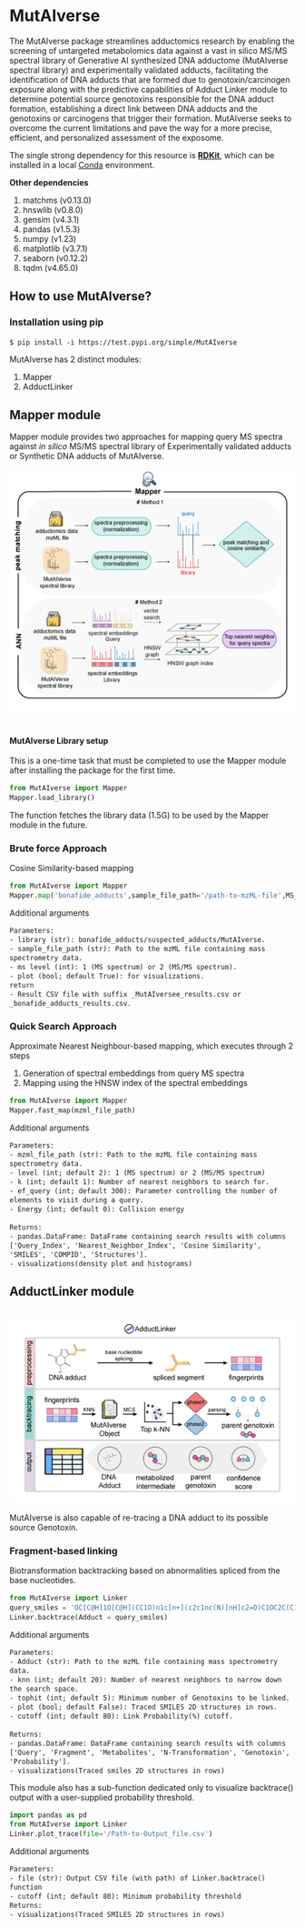 # MutAIverse
The MutAIverse package streamlines adductomics research by enabling the screening of untargeted metabolomics data against a vast in silico MS/MS spectral library of Generative AI synthesized DNA adductome (MutAIverse spectral library) and experimentally validated adducts, facilitating the identification of DNA adducts that are formed due to genotoxin/carcinogen exposure along with the predictive capabilities of Adduct Linker module to determine potential source genotoxins responsible for the DNA adduct formation, establishing a direct link between DNA adducts and the genotoxins or carcinogens that trigger their formation. MutAIverse seeks to overcome the current limitations and pave the way for a more precise, efficient, and personalized assessment of the exposome.



The single strong dependency for this resource is **[RDKit](https://www.rdkit.org/)**, which can be installed in a local [Conda](https://conda.io/) environment.

**Other dependencies**
1. matchms (v0.13.0)
2. hnswlib (v0.8.0)
3. gensim (v4.3.1)
4. pandas (v1.5.3)
5. numpy (v1.23)
6. matplotlib (v3.7.1)
7. seaborn (v0.12.2)
8. tqdm (v4.65.0)

## How to use MutAIverse?

### Installation using pip 
```
$ pip install -i https://test.pypi.org/simple/MutAIverse
```
MutAIverse has 2 distinct modules:<br/>
1. Mapper
2. AdductLinker

## Mapper module
Mapper module provides two approaches for mapping query MS spectra against *in silico* MS/MS spectral library of Experimentally validated adducts or Synthetic DNA adducts of MutAIverse.
 <br>
<div align="center">
<img src="images/mapper.png"></div>
<br>

#### MutAIverse Library setup
This is a one-time task that must be completed to use the Mapper module after installing the package for the first time.
```Python
from MutAIverse import Mapper
Mapper.load_library()
```
The function fetches the library data (1.5G) to be used by the Mapper module in the future. 

### Brute force Approach 
Cosine Similarity-based mapping 

```Python
from MutAIverse import Mapper
Mapper.map('bonafide_adducts',sample_file_path='/path-to-mzML-file',MS_level=1,plot=True)

```

Additional arguments 

    Parameters:
    - library (str): bonafide_adducts/suspected_adducts/MutAIverse.
    - sample_file_path (str): Path to the mzML file containing mass spectrometry data.
    - ms level (int): 1 (MS spectrum) or 2 (MS/MS spectrum).
    - plot (bool; default True): for visualizations.
    return
    - Result CSV file with suffix _MutAIversee_results.csv or _bonafide_adducts_results.csv.



### Quick Search Approach 
Approximate Nearest Neighbour-based mapping, which executes through 2 steps
1. Generation of spectral embeddings from query MS spectra
2. Mapping using the HNSW index of the spectral embeddings

```python
from MutAIverse import Mapper
Mapper.fast_map(mzml_file_path)

```

Additional arguments 

    Parameters:
    - mzml_file_path (str): Path to the mzML file containing mass spectrometry data.
    - level (int; default 2): 1 (MS spectrum) or 2 (MS/MS spectrum)
    - k (int; default 1): Number of nearest neighbors to search for.
    - ef_query (int; default 300): Parameter controlling the number of elements to visit during a query.
    - Energy (int; default 0): Collision energy
    
    Returns:
    - pandas.DataFrame: DataFrame containing search results with columns ['Query_Index', 'Nearest_Neighbor_Index', 'Cosine Similarity', 'SMILES', 'COMPID', 'Structures'].
    - visualizations(density plot and histograms)


## AdductLinker module
 <br>
<div align="center">
<img src="images/linker.png"></div>
<br>
MutAIverse is also capable of re-tracing a DNA adduct to its possible source Genotoxin.


### Fragment-based linking 
Biotransformation backtracking based on abnormalities spliced from the base nucleotides.

```python
from MutAIverse import Linker
query_smiles = 'OC[C@H]1O[C@H](CC1O)n1c[n+](c2c1nc(N)[nH]c2=O)C1OC2C(C1O)c1c(O2)cc(c2c1oc(=O)c1c2CCC1=O)OC' 
Linker.backtrace(Adduct = query_smiles)

```

Additional arguments 

    Parameters:
    - Adduct (str): Path to the mzML file containing mass spectrometry data.
    - knn (int; default 20): Number of nearest neighbors to narrow down the search space. 
    - tophit (int; default 5): Minimum number of Genotoxins to be linked.
    - plot (bool; default False): Traced SMILES 2D structures in rows.
    - cutoff (int; default 80): Link Probability(%) cutoff.
    
    Returns:
    - pandas.DataFrame: DataFrame containing search results with columns ['Query', 'Fragment', 'Metabolites', 'N-Transformation', 'Genotoxin', 'Probability'].
    - visualizations(Traced smiles 2D structures in rows)


This module also has a sub-function dedicated only to visualize backtrace() output with a user-supplied probability threshold.
```python
import pandas as pd
from MutAIverse import Linker 
Linker.plot_trace(file='/Path-to-Output_file.csv')
```

Additional arguments 

    Parameters:
    - file (str): Output CSV file (with path) of Linker.backtrace() function
    - cutoff (int; default 80): Minimum probability threshold 
    Returns:
    - visualizations(Traced SMILES 2D structures in rows)
  
